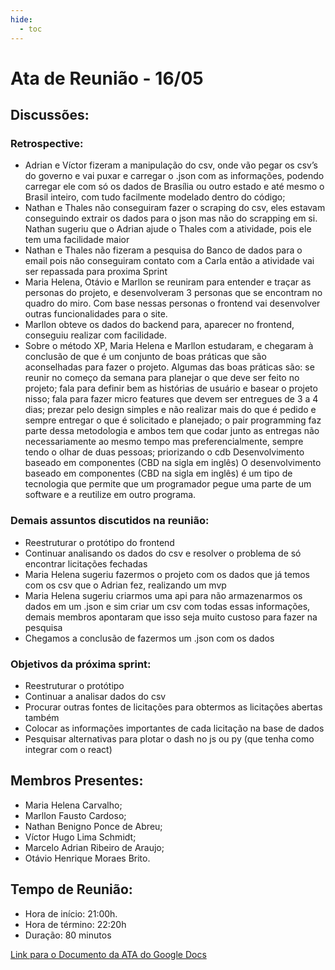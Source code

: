 ```yaml
---
hide:
  - toc
---
```


# Ata de Reunião - 16/05

## Discussões:

### Retrospective:
* Adrian e Víctor fizeram a manipulação do csv, onde vão pegar os csv’s do governo e vai puxar e carregar o .json com as informações, podendo carregar ele com só os dados de Brasília ou outro estado e até mesmo o Brasil inteiro, com tudo facilmente modelado dentro do código;
* Nathan e Thales não conseguiram fazer o scraping do csv, eles estavam conseguindo extrair os dados para o json mas não do scrapping em si. Nathan sugeriu que o Adrian ajude o Thales com a atividade, pois ele tem uma facilidade maior
* Nathan e Thales não fizeram a pesquisa do Banco de dados para o email  pois não conseguiram contato com a Carla então a atividade vai ser repassada para proxima Sprint
* Maria Helena, Otávio e Marllon se reuniram para entender e traçar as personas do projeto, e desenvolveram 3 personas que se encontram no quadro do miro. Com base nessas personas o frontend vai desenvolver outras funcionalidades para o site.
* Marllon obteve os dados do backend para, aparecer no frontend, conseguiu realizar com facilidade.
* Sobre o método XP, Maria Helena e Marllon estudaram, e chegaram à conclusão de que é um conjunto de boas práticas que são aconselhadas para fazer o projeto. Algumas das boas práticas são: se reunir no começo da semana para planejar o que deve ser feito no projeto; fala para definir bem as histórias de usuário e basear o projeto nisso; fala para fazer micro features que devem ser entregues de 3 a 4 dias; prezar pelo design simples e não realizar mais do que é pedido e sempre entregar o que é solicitado e planejado; o pair programming faz parte dessa metodologia e ambos tem que codar junto as entregas não necessariamente ao mesmo tempo mas preferencialmente, sempre tendo o olhar de duas pessoas; priorizando o cdb Desenvolvimento baseado em componentes (CBD na sigla em inglês) O desenvolvimento baseado em componentes (CBD na sigla em inglês) é um tipo de tecnologia que permite que um programador pegue uma parte de um software e a reutilize em outro programa.

### Demais assuntos discutidos na reunião:
* Reestruturar o protótipo do frontend
* Continuar analisando os dados do csv e resolver o problema de só encontrar licitações fechadas
* Maria Helena sugeriu fazermos o projeto com os dados que já temos com os csv que o Adrian fez, realizando um mvp
* Maria Helena sugeriu criarmos uma api para não armazenarmos os dados em um .json e sim criar um csv com todas essas informações, demais membros apontaram que isso seja muito custoso para fazer na pesquisa
* Chegamos a conclusão de fazermos um .json com os dados

### Objetivos da próxima sprint:
* Reestruturar o protótipo
* Continuar a analisar dados do csv
* Procurar outras fontes de licitações para obtermos as licitações abertas também 
* Colocar as informações importantes de cada licitação na base de dados
* Pesquisar alternativas para plotar o dash no js ou py (que tenha como integrar com o react)

## Membros Presentes:
- Maria Helena Carvalho;
- Marllon Fausto Cardoso;
- Nathan Benigno Ponce de Abreu;
- Víctor Hugo Lima Schmidt;
- Marcelo Adrian Ribeiro de Araujo;
- Otávio Henrique Moraes Brito.

## Tempo de Reunião:
- Hora de início: 21:00h.
- Hora de término: 22:20h
- Duração: 80 minutos

<a href="https://docs.google.com/document/d/1-C-SljTkaLTpZt-H8LSCCgt6ETWmD0NlDV0Po8Nq7vk/edit?usp=drive_link">Link para o Documento da ATA do Google Docs</a>